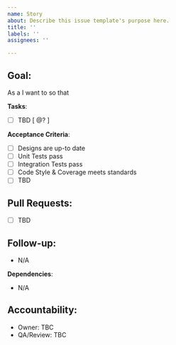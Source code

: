 ```yaml
---
name: Story
about: Describe this issue template's purpose here.
title: ''
labels: ''
assignees: ''

---
```


## **Goal**:
As a <stakeholder> I want to <action> so that <reason>

**Tasks**:
- [ ] TBD [ @? ]

**Acceptance Criteria**:
- [ ] Designs are up-to date
- [ ] Unit Tests pass
- [ ] Integration Tests pass
- [ ] Code Style & Coverage meets standards
- [ ] TBD

## **Pull Requests**:
- [ ] TBD

## **Follow-up**:
- N/A

**Dependencies**:
- N/A

## **Accountability**:
- Owner: TBC
- QA/Review: TBC
